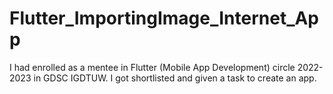 # Flutter_ImportingImage_Internet_App
I had enrolled as a mentee in Flutter (Mobile App Development) circle 2022-2023 in GDSC IGDTUW. I got shortlisted and given a task to  create an app.
